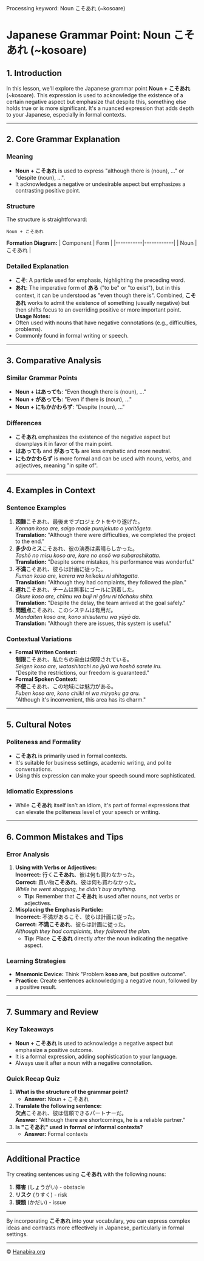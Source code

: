 Processing keyword: Noun こそあれ (~kosoare)
# Japanese Grammar Point: Noun こそあれ (~kosoare)

## 1. Introduction
In this lesson, we'll explore the Japanese grammar point **Noun + こそあれ** (~kosoare). This expression is used to acknowledge the existence of a certain negative aspect but emphasize that despite this, something else holds true or is more significant. It's a nuanced expression that adds depth to your Japanese, especially in formal contexts.

---
## 2. Core Grammar Explanation
### Meaning
- **Noun + こそあれ** is used to express "although there is (noun), ..." or "despite (noun), ...".
- It acknowledges a negative or undesirable aspect but emphasizes a contrasting positive point.
### Structure
The structure is straightforward:
```
Noun + こそあれ
```
**Formation Diagram:**
| Component | Form       |
|-----------|------------|
| Noun      | こそあれ   |
### Detailed Explanation
- **こそ**: A particle used for emphasis, highlighting the preceding word.
- **あれ**: The imperative form of **ある** ("to be" or "to exist"), but in this context, it can be understood as "even though there is".
Combined, **こそあれ** works to admit the existence of something (usually negative) but then shifts focus to an overriding positive or more important point.
**Usage Notes:**
- Often used with nouns that have negative connotations (e.g., difficulties, problems).
- Commonly found in formal writing or speech.
---
## 3. Comparative Analysis
### Similar Grammar Points
- **Noun + はあっても**: "Even though there is (noun), ..."
- **Noun + があっても**: "Even if there is (noun), ..."
- **Noun + にもかかわらず**: "Despite (noun), ..."
### Differences
- **こそあれ** emphasizes the existence of the negative aspect but downplays it in favor of the main point.
- **はあっても** and **があっても** are less emphatic and more neutral.
- **にもかかわらず** is more formal and can be used with nouns, verbs, and adjectives, meaning "in spite of".
---
## 4. Examples in Context
### Sentence Examples
1. **困難**こそあれ、最後までプロジェクトをやり遂げた。  
   *Konnan koso are, saigo made purojekuto o yaritōgeta.*  
   **Translation:** "Although there were difficulties, we completed the project to the end."
2. **多少のミス**こそあれ、彼の演奏は素晴らしかった。  
   *Tashō no misu koso are, kare no ensō wa subarashikatta.*  
   **Translation:** "Despite some mistakes, his performance was wonderful."
3. **不満**こそあれ、彼らは計画に従った。  
   *Fuman koso are, karera wa keikaku ni shitagatta.*  
   **Translation:** "Although they had complaints, they followed the plan."
4. **遅れ**こそあれ、チームは無事にゴールに到着した。  
   *Okure koso are, chīmu wa buji ni gōru ni tōchaku shita.*  
   **Translation:** "Despite the delay, the team arrived at the goal safely."
5. **問題点**こそあれ、このシステムは有用だ。  
   *Mondaiten koso are, kono shisutemu wa yūyō da.*  
   **Translation:** "Although there are issues, this system is useful."
### Contextual Variations
- **Formal Written Context:**  
  **制限**こそあれ、私たちの自由は保障されている。  
  *Seigen koso are, watashitachi no jiyū wa hoshō sarete iru.*  
  "Despite the restrictions, our freedom is guaranteed."
- **Formal Spoken Context:**  
  **不便**こそあれ、この地域には魅力がある。  
  *Fuben koso are, kono chiiki ni wa miryoku ga aru.*  
  "Although it's inconvenient, this area has its charm."
---
## 5. Cultural Notes
### Politeness and Formality
- **こそあれ** is primarily used in formal contexts.
- It's suitable for business settings, academic writing, and polite conversations.
- Using this expression can make your speech sound more sophisticated.
### Idiomatic Expressions
- While **こそあれ** itself isn't an idiom, it's part of formal expressions that can elevate the politeness level of your speech or writing.
---
## 6. Common Mistakes and Tips
### Error Analysis
1. **Using with Verbs or Adjectives:**  
   **Incorrect:** 行く**こそあれ**、彼は何も買わなかった。  
   **Correct:** 買い物**こそあれ**、彼は何も買わなかった。  
   *While he went shopping, he didn't buy anything.*
   - **Tip:** Remember that **こそあれ** is used after nouns, not verbs or adjectives.
2. **Misplacing the Emphasis Particle:**  
   **Incorrect:** 不満があるこそ、彼らは計画に従った。  
   **Correct:** **不満こそあれ**、彼らは計画に従った。  
   *Although they had complaints, they followed the plan.*
   - **Tip:** Place **こそあれ** directly after the noun indicating the negative aspect.
### Learning Strategies
- **Mnemonic Device:** Think "Problem **koso are**, but positive outcome".
- **Practice:** Create sentences acknowledging a negative noun, followed by a positive result.
---
## 7. Summary and Review
### Key Takeaways
- **Noun + こそあれ** is used to acknowledge a negative aspect but emphasize a positive outcome.
- It is a formal expression, adding sophistication to your language.
- Always use it after a noun with a negative connotation.
### Quick Recap Quiz
1. **What is the structure of the grammar point?**
   - **Answer:** Noun + こそあれ
2. **Translate the following sentence:**  
   **欠点**こそあれ、彼は信頼できるパートナーだ。  
   **Answer:** "Although there are shortcomings, he is a reliable partner."
3. **Is "こそあれ" used in formal or informal contexts?**
   - **Answer:** Formal contexts
---
## Additional Practice
Try creating sentences using **こそあれ** with the following nouns:
1. **障害** (しょうがい) - obstacle
2. **リスク** (りすく) - risk
3. **課題** (かだい) - issue
---
By incorporating **こそあれ** into your vocabulary, you can express complex ideas and contrasts more effectively in Japanese, particularly in formal settings.


---

© [Hanabira.org](https://hanabira.org)
